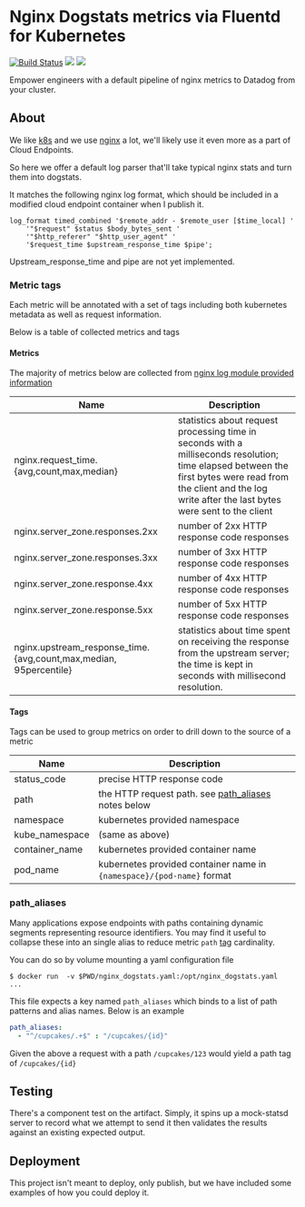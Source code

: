 # Nginx Dogstats metrics via Fluentd for Kubernetes
[![Build Status](https://travis-ci.org/meetup/k8s-nginx-dogstats.svg?branch=master)](https://travis-ci.org/meetup/k8s-nginx-dogstats)
[![](https://images.microbadger.com/badges/version/meetup/k8s-nginx-dogstats.svg)](https://microbadger.com/images/meetup/k8s-nginx-dogstats "Get your own version badge on microbadger.com")
[![](https://images.microbadger.com/badges/image/meetup/k8s-nginx-dogstats.svg)](https://microbadger.com/images/meetup/k8s-nginx-dogstats "Get your own image badge on microbadger.com")

Empower engineers with a default pipeline of
nginx metrics to Datadog from your cluster.

## About

We like [k8s](https://kubernetes.io/) and we use [nginx](https://www.nginx.com/) a lot, we'll likely
use it even more as a part of Cloud Endpoints.

So here we offer a default log parser that'll take
typical nginx stats and turn them into dogstats.

It matches the following nginx log format, which
should be included in a modified cloud endpoint
container when I publish it.

```
log_format timed_combined '$remote_addr - $remote_user [$time_local] '
    '"$request" $status $body_bytes_sent '
    '"$http_referer" "$http_user_agent" '
    '$request_time $upstream_response_time $pipe';
```

Upstream_response_time and pipe are not yet implemented.

### Metric tags

Each metric will be annotated with a set of tags including both kubernetes metadata
as well as request information.

Below is a table of collected metrics and tags

#### Metrics

The majority of metrics below are collected from [nginx log module provided information](http://nginx.org/en/docs/http/ngx_http_log_module.html)

| Name | Description |
|------|-------------|
| nginx.request_time.{avg,count,max,median} | statistics about request processing time in seconds with a milliseconds resolution; time elapsed between the first bytes were read from the client and the log write after the last bytes were sent to the client |
| nginx.server_zone.responses.2xx | number of 2xx HTTP response code responses |
| nginx.server_zone.responses.3xx | number of 3xx HTTP response code responses |
| nginx.server_zone.response.4xx | number of 4xx HTTP response code responses |
| nginx.server_zone.response.5xx | number of 5xx HTTP response code responses |
| nginx.upstream_response_time.{avg,count,max,median, 95percentile} | statistics about time spent on receiving the response from the upstream server; the time is kept in seconds with millisecond resolution. |

#### Tags

Tags can be used to group metrics on order to drill down to the source of a metric

| Name | Description |
|-|-|
| status_code | precise HTTP response code |
| path | the HTTP request path. see [path_aliases](#path_aliases) notes below  |
| namespace | kubernetes provided namespace |
| kube_namespace | (same as above)  |
| container_name | kubernetes provided container name |
| pod_name | kubernetes provided container name  in `{namespace}/{pod-name}` format  |

### path_aliases

Many applications expose endpoints with paths containing dynamic segments representing resource identifiers. You
may find it useful to collapse these into an single alias to reduce metric `path` [tag](#Tags) cardinality.

You can do so by volume mounting a yaml configuration file
```
$ docker run  -v $PWD/nginx_dogstats.yaml:/opt/nginx_dogstats.yaml  ...
```

This file expects a key named `path_aliases` which binds to a list of path
patterns and alias names. Below is an example

```yaml
path_aliases:
  - "^/cupcakes/.+$" : "/cupcakes/{id}"
```

Given the above a request with a path `/cupcakes/123` would yield a path tag of `/cupcakes/{id}`


## Testing

There's a component test on the artifact.
Simply, it spins up a mock-statsd server to record
what we attempt to send it then validates the results
against an existing expected output.

## Deployment

This project isn't meant to deploy, only publish, but
we have included some examples of how you could deploy it.
